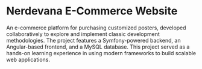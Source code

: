 # Nerdevana  E-Commerce Website
 An e-commerce platform for purchasing customized posters, developed collaboratively to explore and implement classic development methodologies. The project features a Symfony-powered backend, an Angular-based frontend, and a MySQL database. This project served as a hands-on learning experience in using modern frameworks to build scalable web applications.
